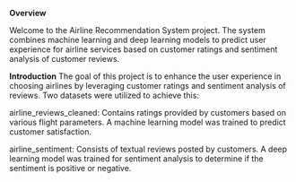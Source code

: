 **Overview** 

Welcome to the Airline Recommendation System project. The system combines machine learning and deep learning models to predict user experience for airline services based on customer ratings and sentiment analysis of customer reviews.

**Introduction**
The goal of this project is to enhance the user experience in choosing airlines by leveraging customer ratings and sentiment analysis of reviews. Two datasets were utilized to achieve this:

airline_reviews_cleaned: Contains ratings provided by customers based on various flight parameters. A machine learning model was trained to predict customer satisfaction.

airline_sentiment: Consists of textual reviews posted by customers. A deep learning model was trained for sentiment analysis to determine if the sentiment is positive or negative.
